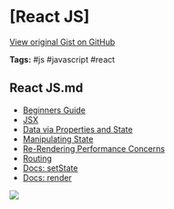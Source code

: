 # [React JS] 

[View original Gist on GitHub](https://gist.github.com/Integralist/ddaab0ae0ee43b8c7c3e88b8cf6b88cd)

**Tags:** #js #javascript #react

## React JS.md

- [Beginners Guide](https://www.sitepoint.com/getting-started-react-beginners-guide/)
- [JSX](https://www.sitepoint.com/an-introduction-to-jsx/)
- [Data via Properties and State](https://www.sitepoint.com/working-with-data-in-react-properties-state/)
- [Manipulating State](https://www.sitepoint.com/work-with-and-manipulate-state-in-react/)
- [Re-Rendering Performance Concerns](https://www.sitepoint.com/optimizing-react-performance-stateless-components/)
- [Routing](https://reacttraining.com/react-router/core/guides/philosophy)
- [Docs: setState](https://reactjs.org/docs/react-component.html#setstate)
- [Docs: render](https://reactjs.org/docs/react-dom.html#render)

![](https://docs.google.com/drawings/d/e/2PACX-1vSSEEl5c8pkwYNRM8R4K7TVupaGC1bOShhe35Klf25XBXwA-FiydGylSljIUJpEOrhk5UxrMsgBTfS7/pub?w=884&amp;h=778)

